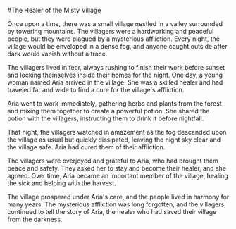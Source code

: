 #The Healer of the Misty Village

Once upon a time, there was a small village nestled in a valley surrounded 
by towering mountains. The villagers were a hardworking and peaceful 
people, but they were plagued by a mysterious affliction. Every night, the 
village would be enveloped in a dense fog, and anyone caught outside after 
dark would vanish without a trace.

The villagers lived in fear, always rushing to finish their work before 
sunset and locking themselves inside their homes for the night. One day, a 
young woman named Aria arrived in the village. She was a skilled healer 
and had traveled far and wide to find a cure for the village's affliction.

Aria went to work immediately, gathering herbs and plants from the forest 
and mixing them together to create a powerful potion. She shared the 
potion with the villagers, instructing them to drink it before nightfall.

That night, the villagers watched in amazement as the fog descended upon 
the village as usual but quickly dissipated, leaving the night sky clear 
and the village safe. Aria had cured them of their affliction.

The villagers were overjoyed and grateful to Aria, who had brought them 
peace and safety. They asked her to stay and become their healer, and she 
agreed. Over time, Aria became an important member of the village, healing 
the sick and helping with the harvest.

The village prospered under Aria's care, and the people lived in harmony 
for many years. The mysterious affliction was long forgotten, and the 
villagers continued to tell the story of Aria, the healer who had saved 
their village from the darkness.
